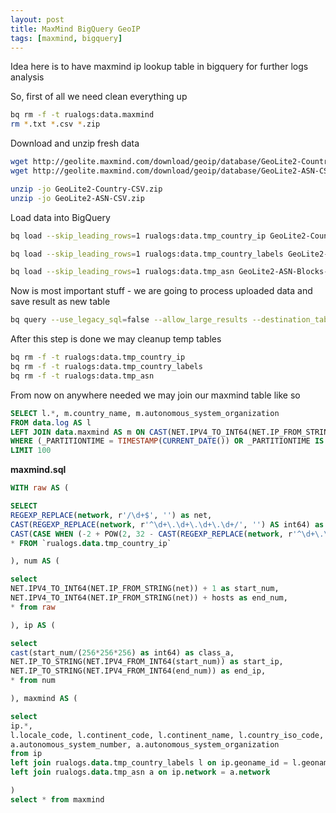 ```yaml
---
layout: post
title: MaxMind BigQuery GeoIP
tags: [maxmind, bigquery]
---
```


Idea here is to have maxmind ip lookup table in bigquery for further logs analysis

So, first of all we need clean everything up

```sh
bq rm -f -t rualogs:data.maxmind
rm *.txt *.csv *.zip
```

Download and unzip fresh data

```sh
wget http://geolite.maxmind.com/download/geoip/database/GeoLite2-Country-CSV.zip
wget http://geolite.maxmind.com/download/geoip/database/GeoLite2-ASN-CSV.zip

unzip -jo GeoLite2-Country-CSV.zip
unzip -jo GeoLite2-ASN-CSV.zip
```

Load data into BigQuery

```sh
bq load --skip_leading_rows=1 rualogs:data.tmp_country_ip GeoLite2-Country-Blocks-IPv4.csv "network:string,geoname_id:integer,registered_country_geoname_id:integer,represented_country_geoname_id:integer,is_anonymous_proxy:integer,is_satellite_provider:integer"

bq load --skip_leading_rows=1 rualogs:data.tmp_country_labels GeoLite2-Country-Locations-en.csv "geoname_id:integer,locale_code:string,continent_code:string,continent_name:string,country_iso_code:string,country_name:string"

bq load --skip_leading_rows=1 rualogs:data.tmp_asn GeoLite2-ASN-Blocks-IPv4.csv "network:string,autonomous_system_number:integer,autonomous_system_organization:string"
```

Now is most important stuff - we are going to process uploaded data and save result as new table

```sh
bq query --use_legacy_sql=false --allow_large_results --destination_table=rualogs:data.maxmind "$(cat maxmind.sql)"
```

After this step is done we may cleanup temp tables

```sh
bq rm -f -t rualogs:data.tmp_country_ip
bq rm -f -t rualogs:data.tmp_country_labels
bq rm -f -t rualogs:data.tmp_asn
```

From now on anywhere needed we may join our maxmind table like so

```sql
SELECT l.*, m.country_name, m.autonomous_system_organization
FROM data.log AS l
LEFT JOIN data.maxmind AS m ON CAST(NET.IPV4_TO_INT64(NET.IP_FROM_STRING(l.ip))/(256*256*256) AS INT64) = class_a AND NET.IPV4_TO_INT64(NET.IP_FROM_STRING(l.ip)) BETWEEN start_num AND end_num
WHERE (_PARTITIONTIME = TIMESTAMP(CURRENT_DATE()) OR _PARTITIONTIME IS NULL)
LIMIT 100
```

**maxmind.sql**

```sql
WITH raw AS (

SELECT
REGEXP_REPLACE(network, r'/\d+$', '') as net,
CAST(REGEXP_REPLACE(network, r'^\d+\.\d+\.\d+\.\d+/', '') AS int64) as mask,
CAST(CASE WHEN (-2 + POW(2, 32 - CAST(REGEXP_REPLACE(network, r'^\d+\.\d+\.\d+\.\d+/', '') AS int64))) < 1 THEN 1 ELSE (-2 + POW(2, 32 - CAST(REGEXP_REPLACE(network, r'^\d+\.\d+\.\d+\.\d+/', '') AS int64))) END AS INT64) as hosts,
* FROM `rualogs.data.tmp_country_ip`

), num AS (

select
NET.IPV4_TO_INT64(NET.IP_FROM_STRING(net)) + 1 as start_num,
NET.IPV4_TO_INT64(NET.IP_FROM_STRING(net)) + hosts as end_num,
* from raw

), ip AS (

select
cast(start_num/(256*256*256) as int64) as class_a,
NET.IP_TO_STRING(NET.IPV4_FROM_INT64(start_num)) as start_ip,
NET.IP_TO_STRING(NET.IPV4_FROM_INT64(end_num)) as end_ip,
* from num

), maxmind AS (

select
ip.*,
l.locale_code, l.continent_code, l.continent_name, l.country_iso_code, l.country_name,
a.autonomous_system_number, a.autonomous_system_organization
from ip
left join rualogs.data.tmp_country_labels l on ip.geoname_id = l.geoname_id
left join rualogs.data.tmp_asn a on ip.network = a.network

)
select * from maxmind
```